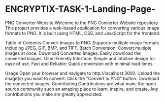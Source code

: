 # ENCRYPTIX-TASK-1-Landing-Page-
PNG Converter Website
Welcome to the PNG Converter Website repository. This project provides a web-based application for converting various image formats to PNG. It is built using HTML, CSS, and JavaScript for the frontend.

Table of Contents
Convert Images to PNG: Supports multiple image formats including JPEG, GIF, BMP, and TIFF.
Batch Conversion: Convert multiple images at once.
Download Converted Images: Easily download the converted images.
User-Friendly Interface: Simple and intuitive design for ease of use.
Fast and Reliable: Quick conversion with minimal load times.

Usage
Open your browser and navigate to http://localhost:3000.
Upload the image(s) you want to convert.
Click the "Convert to PNG" button.
Download the converted images.
Contributing
Contributions are what make the open-source community such an amazing place to learn, inspire, and create. Any contributions you make are greatly appreciated.
